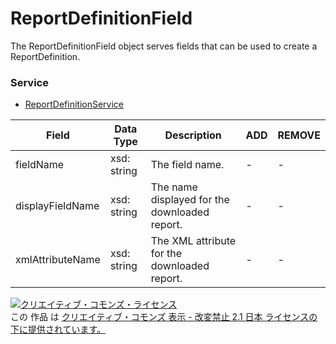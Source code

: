 # ReportDefinitionField
The ReportDefinitionField object serves fields that can be used to create a ReportDefinition.
### Service
+ [ReportDefinitionService](../services/ReportDefinitionService.md)

| Field | Data Type | Description | ADD | REMOVE | 
|---|---|---|---|---|
| fieldName| xsd: string| The field name.| -| - |
| displayFieldName| xsd: string| The name displayed for the downloaded report.| -| - |
| xmlAttributeName| xsd: string| The XML attribute for the downloaded report.| -| - |
<a rel="license" href="http://creativecommons.org/licenses/by-nd/2.1/jp/"><img alt="クリエイティブ・コモンズ・ライセンス" style="border-width:0" src="https://i.creativecommons.org/l/by-nd/2.1/jp/88x31.png" /></a><br />この 作品 は <a rel="license" href="http://creativecommons.org/licenses/by-nd/2.1/jp/">クリエイティブ・コモンズ 表示 - 改変禁止 2.1 日本 ライセンスの下に提供されています。</a>
